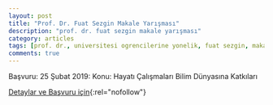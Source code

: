 ```yaml
---
layout: post
title: "Prof. Dr. Fuat Sezgin Makale Yarışması"
description: "prof. dr. fuat sezgin makale yarışması"
category: articles
tags: [prof. dr., universitesi ogrencilerine yonelik, fuat sezgin, makale yarismasi]
comments: true
---
```


Başvuru: 25 Şubat 2019:
Konu: Hayatı Çalışmaları Bilim Dünyasına Katkıları

[Detaylar ve Başvuru için](https://www.uludag.edu.tr/dosyalar/oidb/duyuru_dosyalar/%C3%B6%C4%9Frencilere-fuat-sezgin-y%C4%B1l%C4%B12.jpg?utm_source=edebiyatyarismalari.com&utm_medium=affiliate){:rel="nofollow"}